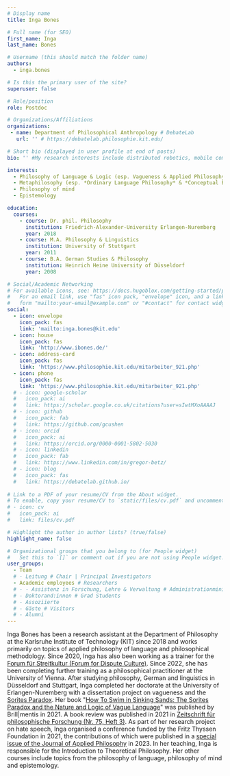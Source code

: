 ```yaml
---
# Display name
title: Inga Bones

# Full name (for SEO)
first_name: Inga
last_name: Bones

# Username (this should match the folder name)
authors:
  - inga.bones

# Is this the primary user of the site?
superuser: false

# Role/position
role: Postdoc

# Organizations/Affiliations
organizations:
 - name: Department of Philosophical Anthropology # DebateLab
   url: '' # https://debatelab.philosophie.kit.edu/

# Short bio (displayed in user profile at end of posts)
bio: '' #My research interests include distributed robotics, mobile computing and programmable matter.

interests:
  - Philosophy of Language & Logic (esp. Vagueness & Applied Philosophy of Language) 
  - Metaphilosophy (esp. *Ordinary Language Philosophy* & *Conceptual Engineering*) 
  - Philosophy of mind
  - Epistemology

education:
  courses:
    - course: Dr. phil. Philosophy
      institution: Friedrich-Alexander-University Erlangen-Nuremberg
      year: 2018
    - course: M.A. Philosophy & Linguistics
      institution: University of Stuttgart
      year: 2011
    - course: B.A. German Studies & Philosophy
      institution: Heinrich Heine University of Düsseldorf
      year: 2008

# Social/Academic Networking
# For available icons, see: https://docs.hugoblox.com/getting-started/page-builder/#icons
#   For an email link, use "fas" icon pack, "envelope" icon, and a link in the
#   form "mailto:your-email@example.com" or "#contact" for contact widget.
social:
  - icon: envelope
    icon_pack: fas
    link: 'mailto:inga.bones@kit.edu'
  - icon: house
    icon_pack: fas
    link: 'http://www.ibones.de/'
  - icon: address-card
    icon_pack: fas
    link: 'https://www.philosophie.kit.edu/mitarbeiter_921.php'
  - icon: phone
    icon_pack: fas
    link: 'https://www.philosophie.kit.edu/mitarbeiter_921.php'   
  # - icon: google-scholar
  #   icon_pack: ai
  #   link: https://scholar.google.co.uk/citations?user=sIwtMXoAAAAJ
  # - icon: github
  #   icon_pack: fab
  #   link: https://github.com/gcushen
  # - icon: orcid
  #   icon_pack: ai
  #   link: https://orcid.org/0000-0001-5802-5030
  # - icon: linkedin
  #   icon_pack: fab
  #   link: https://www.linkedin.com/in/gregor-betz/
  # - icon: blog
  #   icon_pack: fas
  #   link: https://debatelab.github.io/    
  
# Link to a PDF of your resume/CV from the About widget.
# To enable, copy your resume/CV to `static/files/cv.pdf` and uncomment the lines below.
# - icon: cv
#   icon_pack: ai
#   link: files/cv.pdf

# Highlight the author in author lists? (true/false)
highlight_name: false

# Organizational groups that you belong to (for People widget)
#   Set this to `[]` or comment out if you are not using People widget.
user_groups:
  - Team
  # - Leitung # Chair | Principal Investigators
  - Academic employees # Researchers
  # - - Assistenz in Forschung, Lehre & Verwaltung # Administrationministration
  # - Doktorand:innen # Grad Students
  # - Assoziierte 
  # - Gäste # Visitors
  # - Alumni
---
```



Inga Bones has been a research assistant at the Department of Philosophy at the Karlsruhe Institute of Technology (KIT) since 2018 and works primarily on topics of applied philosophy of language and philosophical methodology. Since 2020, Inga has also been working as a trainer for the [Forum für Streitkultur (Forum for Dispute Culture)](https://forum-streitkultur.de/). Since 2022, she has been completing further training as a philosophical practitioner at the University of Vienna. 
After studying philosophy, German and linguistics in Düsseldorf and Stuttgart, Inga completed her doctorate at the University of Erlangen-Nuremberg with a dissertation project on vagueness and the [Sorites Paradox](https://forum-streitkultur.de/). Her book "[How To Swim in Sinking Sands: The Sorites Paradox and the Nature and Logic of Vague Language](https://brill.com/display/title/57559)" was published by Brill|mentis in 2021. A book review was published in 2021 in [Zeitschrift für philosophische Forschung (Nr. 75, Heft 3)](https://www.klostermann.de/epages/63574303.sf/de_DE/?ObjectPath=/Shops/63574303/Products/2575).
As part of her research project on hate speech, Inga organised a conference funded by the Fritz Thyssen Foundation in 2021, the contributions of which were published in a [special issue of the Journal of Applied Philosophy](https://onlinelibrary.wiley.com/toc/14685930/2023/40/5) in 2023. In her teaching, Inga is responsible for the Introduction to Theoretical Philosophy. Her other courses include topics from the philosophy of language, philosophy of mind and epistemology.